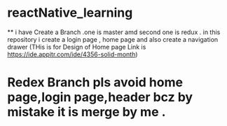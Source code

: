 # reactNative_learning
** i have Create a Branch .one is master amd second one is redux .
in this repository i create a login page , home page and also create a navigation drawer 
(THis is for Design of Home page Link is https://ide.appitr.com/ide/4356-solid-month)
 # Redex Branch pls avoid home page,login page,header bcz by mistake it is merge by me .
